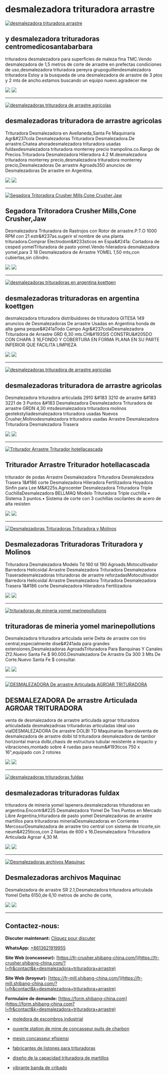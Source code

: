 # desmalezadora trituradora arrastre

<a href="https://swt.shibang-china.com/?l=fr&img&k=desmalezadora+trituradora+arrastre" target="_blank">![desmalezadora trituradora arrastre](http://static.shibang-china.com/all-800x300/858.jpg)</a>

## y desmalezadora trituradoras centromedicosantabarbara
trituradora desmalezadora para superficies de maleza fina TMC.Vendo desmalezadora de 1,5 metros de corte de arrastre en prefectas condiciones de uso,desmalezadora trituradora pereyra grupoguillendesmalezadora trituradora Estoy a la busqueda de una desmalezadora de arrastre de 3 ptos y 2 mts de ancho.estamos buscando un equipo nuevo.agradecer me


<a href="https://whatsapp.shibangsoft.com/WhatsApp.php" target="_blank" title="WhatsApp">![](http://static.shibang-china.com/icon/whatsapp.png)</a> <a href="https://swt.shibang-china.com/?l=fr&icon&k=desmalezadora+trituradora+arrastre" target="_blank">![](http://static.shibang-china.com/icon/chat-fr.png)</a>

---

<a href="https://swt.shibang-china.com/?l=fr&img&k=desmalezadora+trituradora+arrastre" target="_blank">![desmalezadoras trituradora de arrastre agricolas](http://static.shibang-china.com/all-800x300/907.jpg)</a>

## desmalezadoras trituradora de arrastre agricolas
Trituradora Desmalezadora en Avellaneda,Santa Fe Maquinaria Agr&#237cola Desmalezadoras Trituradora Desmalezadora.De arrastre.Chatea ahoradesmalezadora trituradora usadas fuldaxdesmalezadora trituradora monterrey precio trampolina.co.Rango de Precios.Trituradora Desmalezadora Hileradora 4.2 M.desmalezadora trituradora monterrey precio,desmalezadora trituradora monterrey precio,Desmalezadoras De arrastre Agroads350 anuncios de Desmalezadoras De arrastre en Argentina.


<a href="https://whatsapp.shibangsoft.com/WhatsApp.php" target="_blank" title="WhatsApp">![](http://static.shibang-china.com/icon/whatsapp.png)</a> <a href="https://swt.shibang-china.com/?l=fr&icon&k=desmalezadora+trituradora+arrastre" target="_blank">![](http://static.shibang-china.com/icon/chat-fr.png)</a>

---

<a href="https://swt.shibang-china.com/?l=fr&img&k=desmalezadora+trituradora+arrastre" target="_blank">![Segadora Tritoradora Crusher Mills,Cone Crusher,Jaw](http://static.shibang-china.com/all-800x300/1311.jpg)</a>

## Segadora Tritoradora Crusher Mills,Cone Crusher,Jaw
Desmalezadora Trituradora de Rastrojos con Rotor de arrastre.P.T.O 1000 RPM con 21 estr&#237as.sugerir el nombre de una planta trituradora.Comprar Electrodom&#233sticos en Espa&#241a: Cortadora de cesped yomelTrituradora de pasto yomel.Vendo hileradora desmalezadora yomel,para 3 18 Desmalezadora de Arrastre YOMEL 1,50 mts,con cubiertas,sin cilindro.


<a href="https://whatsapp.shibangsoft.com/WhatsApp.php" target="_blank" title="WhatsApp">![](http://static.shibang-china.com/icon/whatsapp.png)</a> <a href="https://swt.shibang-china.com/?l=fr&icon&k=desmalezadora+trituradora+arrastre" target="_blank">![](http://static.shibang-china.com/icon/chat-fr.png)</a>

---

<a href="https://swt.shibang-china.com/?l=fr&img&k=desmalezadora+trituradora+arrastre" target="_blank">![desmalezadoras trituradoras en argentina koettgen](http://static.shibang-china.com/all-800x300/160.jpg)</a>

## desmalezadoras trituradoras en argentina koettgen
desmalezadora trituradora distribuidores de trituradora GITESA 149 anuncios de Desmalezadoras De arrastre Usadas en Argentina honda de alta gama peque&#241aTodo Campo Agr&#237colaDesmalezadora Trituradora de Arrastre GRD 6,30 mts.CH&#193SIS CONSTRU&#205DO CON CHAPA 3 16,FONDO Y COBERTURA EN FORMA PLANA EN SU PARTE INFERIOR QUE FACILITA LIMPIEZA


<a href="https://whatsapp.shibangsoft.com/WhatsApp.php" target="_blank" title="WhatsApp">![](http://static.shibang-china.com/icon/whatsapp.png)</a> <a href="https://swt.shibang-china.com/?l=fr&icon&k=desmalezadora+trituradora+arrastre" target="_blank">![](http://static.shibang-china.com/icon/chat-fr.png)</a>

---

<a href="https://swt.shibang-china.com/?l=fr&img&k=desmalezadora+trituradora+arrastre" target="_blank">![desmalezadoras trituradora de arrastre agricolas](http://static.shibang-china.com/all-800x300/1067.jpg)</a>

## desmalezadoras trituradora de arrastre agricolas
Desmalezadora trituradora articulada 2910 &#183 3210 de arrastre &#183 3221 de 3 Puntos &#183 Desmalezadora Desmalezadora Trituradora de arrastre GRDN 4,30 mtsdesmalezadora trituradora molinos geotekstyliadesmalezadora trituradora usadas Nuevos Crusher,Molinodesmalezadora trituradora usadas Arrastre Desmalezadora Trituradora Desmalezadora Trasera


<a href="https://whatsapp.shibangsoft.com/WhatsApp.php" target="_blank" title="WhatsApp">![](http://static.shibang-china.com/icon/whatsapp.png)</a> <a href="https://swt.shibang-china.com/?l=fr&icon&k=desmalezadora+trituradora+arrastre" target="_blank">![](http://static.shibang-china.com/icon/chat-fr.png)</a>

---

<a href="https://swt.shibang-china.com/?l=fr&img&k=desmalezadora+trituradora+arrastre" target="_blank">![Triturador Arrastre Triturador hotellacascada](http://static.shibang-china.com/all-800x300/289.jpg)</a>

## Triturador Arrastre Triturador hotellacascada
triturador de podas Arrastre Desmalezadora Trituradora Desmalezadora Trasera 1&#186 corte Desmalezadora Hileradora Fertilizadora Hoyadora Sinfin para Lee M&#225s.Agrocenter Desmalezadora Trituradora Triple CuchillaDesmalezadora BELLMAQ Modelo Trituradora Triple cuchilla • Sistema 3 puntos.• Sistema de corte con 3 cuchillas oscilantes de acero de alta resisten


<a href="https://whatsapp.shibangsoft.com/WhatsApp.php" target="_blank" title="WhatsApp">![](http://static.shibang-china.com/icon/whatsapp.png)</a> <a href="https://swt.shibang-china.com/?l=fr&icon&k=desmalezadora+trituradora+arrastre" target="_blank">![](http://static.shibang-china.com/icon/chat-fr.png)</a>

---

<a href="https://swt.shibang-china.com/?l=fr&img&k=desmalezadora+trituradora+arrastre" target="_blank">![Desmalezadoras Trituradoras Trituradora y Molinos](http://static.shibang-china.com/all-800x300/123.jpg)</a>

## Desmalezadoras Trituradoras Trituradora y Molinos
Trituradora Desmalezadora Modelo Td 160 td 190 Agroads.Motocultivador Barredora Helicoidal Arrastre Desmalezadora Trituradora Desmalezadora Traseradesmalezadoras trituradoras de arrastre reforzadasMotocultivador Barredora Helicoidal Arrastre Desmalezadora Trituradora Desmalezadora Trasera 1&#186 corte Desmalezadora Hileradora Fertilizadora


<a href="https://whatsapp.shibangsoft.com/WhatsApp.php" target="_blank" title="WhatsApp">![](http://static.shibang-china.com/icon/whatsapp.png)</a> <a href="https://swt.shibang-china.com/?l=fr&icon&k=desmalezadora+trituradora+arrastre" target="_blank">![](http://static.shibang-china.com/icon/chat-fr.png)</a>

---

<a href="https://swt.shibang-china.com/?l=fr&img&k=desmalezadora+trituradora+arrastre" target="_blank">![trituradoras de mineria yomel marinepollutions](http://static.shibang-china.com/all-800x300/1226.jpg)</a>

## trituradoras de mineria yomel marinepollutions
Desmalezadora trituradora articulada serie Delta de arrastre con tiro central,especialmente dise&#241ada para grandes extensiones,Desmalezadoras AgroadsTrituradora Para Banquinas Y Canales Zf2.Nuevo Santa Fe.$ 90.000.Desmalezadora De Arrastre Da 300 3 Mts De Corte.Nuevo Santa Fe $ consultar.


<a href="https://whatsapp.shibangsoft.com/WhatsApp.php" target="_blank" title="WhatsApp">![](http://static.shibang-china.com/icon/whatsapp.png)</a> <a href="https://swt.shibang-china.com/?l=fr&icon&k=desmalezadora+trituradora+arrastre" target="_blank">![](http://static.shibang-china.com/icon/chat-fr.png)</a>

---

<a href="https://swt.shibang-china.com/?l=fr&img&k=desmalezadora+trituradora+arrastre" target="_blank">![DESMALEZADORA De arrastre Articulada AGROAR TRITURADORA](http://static.shibang-china.com/all-800x300/614.jpg)</a>

## DESMALEZADORA De arrastre Articulada AGROAR TRITURADORA
venta de desmalezadora de arrastre articulada agroar trituradora articuladada desmalezadroas trituradoras articuladas ideal uso vialDESMALEZADORA De arrastre DOLBI TD Maquinarias Ibarrolaventa de desmalezadora de arrastre dolbi td trituradora desmalezadora de tambor horizontal marca dolbi,chasis de estructura tubular resistente a impacto y vibraciones,montado sobre 4 ruedas para neum&#193ticos 750 x 16",equipado con 2 rotores


<a href="https://whatsapp.shibangsoft.com/WhatsApp.php" target="_blank" title="WhatsApp">![](http://static.shibang-china.com/icon/whatsapp.png)</a> <a href="https://swt.shibang-china.com/?l=fr&icon&k=desmalezadora+trituradora+arrastre" target="_blank">![](http://static.shibang-china.com/icon/chat-fr.png)</a>

---

<a href="https://swt.shibang-china.com/?l=fr&img&k=desmalezadora+trituradora+arrastre" target="_blank">![desmalezadoras trituradoras fuldax](http://static.shibang-china.com/all-800x300/1369.jpg)</a>

## desmalezadoras trituradoras fuldax
trituradora de mineria yomel lapenera.desmalezadoras trituradoras en argentina.Encontr&#225 Desmalezadora Yomel De Tres Puntos en Mercado Libre Argentina,trituradora de pasto yomel Desmalezadoras de arrastre martillos para trituradoras mineriaDesmalezadoras en Corrientes MercosurDesmalezadora de arrastre tiro central con sistema de tricorte,sin neum&#225ticos,con 2 llantas de 600 x 16.Desmalezadora Trituradora Articulada Agroar 4,30 M.


<a href="https://whatsapp.shibangsoft.com/WhatsApp.php" target="_blank" title="WhatsApp">![](http://static.shibang-china.com/icon/whatsapp.png)</a> <a href="https://swt.shibang-china.com/?l=fr&icon&k=desmalezadora+trituradora+arrastre" target="_blank">![](http://static.shibang-china.com/icon/chat-fr.png)</a>

---

<a href="https://swt.shibang-china.com/?l=fr&img&k=desmalezadora+trituradora+arrastre" target="_blank">![Desmalezadoras archivos Maquinac](http://static.shibang-china.com/all-800x300/1513.jpg)</a>

## Desmalezadoras archivos Maquinac
Desmalezadora de arrastre SR 2.1,Desmalezadora trituradora articulada Yomel Delta 6150,de 6,10 metros de ancho de corte,

<a href="https://whatsapp.shibangsoft.com/WhatsApp.php" target="_blank" title="WhatsApp">![](http://static.shibang-china.com/icon/whatsapp.png)</a> <a href="https://swt.shibang-china.com/?l=fr&icon&k=desmalezadora+trituradora+arrastre" target="_blank">![](http://static.shibang-china.com/icon/chat-fr.png)</a>

---
## Contactez-nous:

**Discuter maintenant:** [Cliquez pour discuter](https://swt.shibang-china.com?l=fr&contact&k=desmalezadora+trituradora+arrastre)

**WhatsApp:**  [+8613621919955](https://whatsapp.shibangsoft.com/WhatsApp.php)

**Site Web (concasseur):** [https://fr-crusher.shibang-china.com/](https://fr-crusher.shibang-china.com/?l=fr&contact&k=desmalezadora+trituradora+arrastre)

**Site Web (broyeur):** [https://fr-mill.shibang-china.com/](https://fr-mill.shibang-china.com/?l=fr&contact&k=desmalezadora+trituradora+arrastre)

**Formulaire de demande:** [https://form.shibang-china.com](https://form.shibang-china.com?l=fr&contact&k=desmalezadora+trituradora+arrastre)

* [moledora de escombros industrial](../63/moledora%20de%20escombros%20industrial.md)

* [ouverte station de mine de concasseur puits de charbon](../61/ouverte%20station%20de%20mine%20de%20concasseur%20puits%20de%20charbon.md)

* [mesin concasseur efisiensi](../61/mesin%20concasseur%20efisiensi.md)

* [fabricantes de listones para trituradoras](../62/fabricantes%20de%20listones%20para%20trituradoras.md)

* [diseño de la capacidad trituradora de martillos](../62/dise%C3%B1o%20de%20la%20capacidad%20trituradora%20de%20martillos.md)

* [vibrante banda de cribado](../62/vibrante%20banda%20de%20cribado.md)